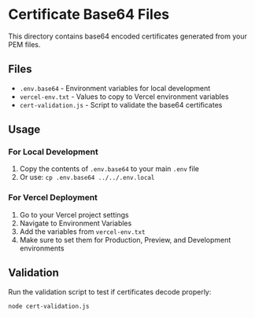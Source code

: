 # Certificate Base64 Files

This directory contains base64 encoded certificates generated from your PEM files.

## Files

- `.env.base64` - Environment variables for local development
- `vercel-env.txt` - Values to copy to Vercel environment variables
- `cert-validation.js` - Script to validate the base64 certificates

## Usage

### For Local Development
1. Copy the contents of `.env.base64` to your main `.env` file
2. Or use: `cp .env.base64 ../../.env.local`

### For Vercel Deployment
1. Go to your Vercel project settings
2. Navigate to Environment Variables
3. Add the variables from `vercel-env.txt`
4. Make sure to set them for Production, Preview, and Development environments

## Validation
Run the validation script to test if certificates decode properly:
```bash
node cert-validation.js
```
